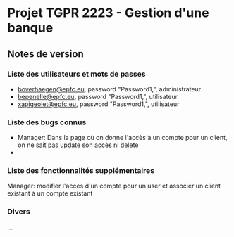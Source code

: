# Projet TGPR 2223 - Gestion d'une banque

## Notes de version

### Liste des utilisateurs et mots de passes

  * boverhaegen@epfc.eu, password "Password1,", administrateur
  * bepenelle@epfc.eu, password "Password1,", utilisateur
  * xapigeolet@epfc.eu, password "Password1,", utilisateur

### Liste des bugs connus

  * Manager: Dans la page où on donne l'accès à un compte pour un client, on ne sait pas update son accès ni delete
  * 

### Liste des fonctionnalités supplémentaires

Manager: modifier l'accès d'un compte pour un user et associer un client existant à un compte existant
### Divers

...
